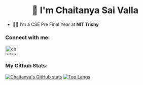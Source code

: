 <h1 align="center">👋 I'm Chaitanya Sai Valla</h1>

- 👨‍💻 I’m a CSE Pre Final Year at **NIT Trichy**

<h3 align="left">Connect with me:</h3>
<p align="left">
<a href="https://www.linkedin.com/in/chaitanya-sai-valla-14b41a20a/" target="blank"><img align="center" src="https://raw.githubusercontent.com/rahuldkjain/github-profile-readme-generator/master/src/images/icons/Social/linked-in-alt.svg" alt="chaitanya-sai-valla-14b41a20a" height="30" width="40" /></a>
</p>
 
<h3 align="left">My Github Stats:</h3>

[![Chaitanya's GitHub stats](https://github-readme-stats.vercel.app/api?username=ChaitanyaSaiValla&count_private=true&show_icons=true&theme=radical)](https://github.com/ChaitanyaSaiValla/github-readme-stats)    [![Top Langs](https://github-readme-stats-eight-theta.vercel.app/api/top-langs/?username=ChaitanyaSaiValla&layout=compact&langs_count=8&theme=react)](https://github.com/ChaitanyaSaiValla/)
